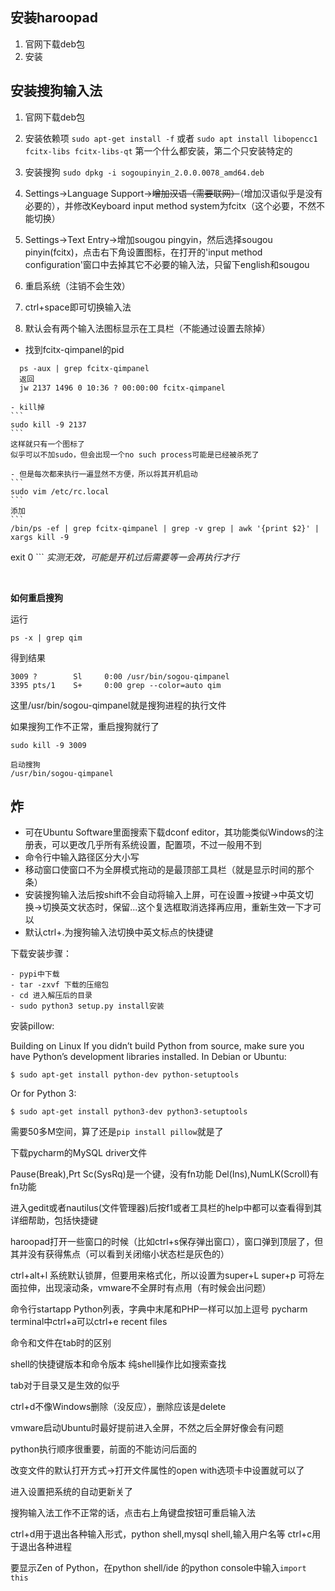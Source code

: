 

## 安装haroopad
1. 官网下载deb包
2. 安装


## 安装搜狗输入法
1. 官网下载deb包

2. 安装依赖项
  `sudo apt-get install -f`
    或者
  `sudo apt install libopencc1 fcitx-libs fcitx-libs-qt`
    第一个什么都安装，第二个只安装特定的

3. 安装搜狗
  `sudo dpkg -i sogoupinyin_2.0.0.0078_amd64.deb`

4. Settings->Language Support->~~增加汉语（需要联网）~~（增加汉语似乎是没有必要的），并修改Keyboard input method system为fcitx（这个必要，不然不能切换）

5. Settings->Text Entry->增加sougou pingyin，然后选择sougou pinyin(fcitx)，点击右下角设置图标，在打开的'input method configuration'窗口中去掉其它不必要的输入法，只留下english和sougou

6. 重启系统（注销不会生效）

7. ctrl+space即可切换输入法

8. 默认会有两个输入法图标显示在工具栏（不能通过设置去除掉）
  - 找到fcitx-qimpanel的pid
  ```
    ps -aux | grep fcitx-qimpanel
    返回
    jw 2137 1496 0 10:36 ? 00:00:00 fcitx-qimpanel
  ```
    - kill掉
    ```
    sudo kill -9 2137
    ```
    这样就只有一个图标了
    似乎可以不加sudo，但会出现一个no such process可能是已经被杀死了

    - 但是每次都来执行一遍显然不方便，所以将其开机启动
    ```
    sudo vim /etc/rc.local
    ```
    添加
    ```
    /bin/ps -ef | grep fcitx-qimpanel | grep -v grep | awk '{print $2}' | xargs kill -9

  exit 0
    ```
    *实测无效，可能是开机过后需要等一会再执行才行*

  ​

  **如何重启搜狗**

  运行

  ```shell
  ps -x | grep qim
  ```

  得到结果

  ```
  3009 ?        Sl     0:00 /usr/bin/sogou-qimpanel
  3395 pts/1    S+     0:00 grep --color=auto qim
  ```


  这里/usr/bin/sogou-qimpanel就是搜狗进程的执行文件

  如果搜狗工作不正常，重启搜狗就行了

  ```shell
  sudo kill -9 3009

  启动搜狗
  /usr/bin/sogou-qimpanel
  ```

## 炸

- 可在Ubuntu Software里面搜索下载dconf editor，其功能类似Windows的注册表，可以更改几乎所有系统设置，配置项，不过一般用不到
- 命令行中输入路径区分大小写
- 移动窗口使窗口不为全屏模式拖动的是最顶部工具栏（就是显示时间的那个条）
- 安装搜狗输入法后按shift不会自动将输入上屏，可在设置->按键->中英文切换->切换英文状态时，保留...这个复选框取消选择再应用，重新生效一下才可以
- 默认ctrl+.为搜狗输入法切换中英文标点的快捷键

下载安装步骤：

    - pypi中下载
    - tar -zxvf 下载的压缩包
    - cd 进入解压后的目录
    - sudo python3 setup.py install安装

安装pillow:

Building on Linux
If you didn’t build Python from source, make sure you have Python’s development libraries installed.
In Debian or Ubuntu:

    $ sudo apt-get install python-dev python-setuptools

Or for Python 3:

    $ sudo apt-get install python3-dev python3-setuptools

需要50多M空间，算了还是`pip install pillow`就是了


下载pycharm的MySQL driver文件

Pause(Break),Prt Sc(SysRq)是一个键，没有fn功能
Del(Ins),NumLK(Scroll)有fn功能

进入gedit或者nautilus(文件管理器)后按f1或者工具栏的help中都可以查看得到其详细帮助，包括快捷键

haroopad打开一些窗口的时候（比如ctrl+s保存弹出窗口），窗口弹到顶层了，但其并没有获得焦点（可以看到关闭缩小状态栏是灰色的）


ctrl+alt+l 系统默认锁屏，但要用来格式化，所以设置为super+L
super+p 可将左面拉伸，出现滚动条，vmware不全屏时有点用（有时候会出问题）



命令行startapp
Python列表，字典中末尾和PHP一样可以加上逗号
pycharm terminal中ctrl+a可以ctrl+e recent files

命令和文件在tab时的区别

shell的快捷键版本和命令版本
纯shell操作比如搜索查找

tab对于目录又是生效的似乎

ctrl+d不像Windows删除（没反应），删除应该是delete

vmware启动Ubuntu时最好提前进入全屏，不然之后全屏好像会有问题

python执行顺序很重要，前面的不能访问后面的

改变文件的默认打开方式->打开文件属性的open with选项卡中设置就可以了

进入设置把系统的自动更新关了

搜狗输入法工作不正常的话，点击右上角键盘按钮可重启输入法

ctrl+d用于退出各种输入形式，python shell,mysql shell,输入用户名等
ctrl+c用于退出各种进程

要显示Zen of Python，在python shell/ide 的python console中输入`import this`